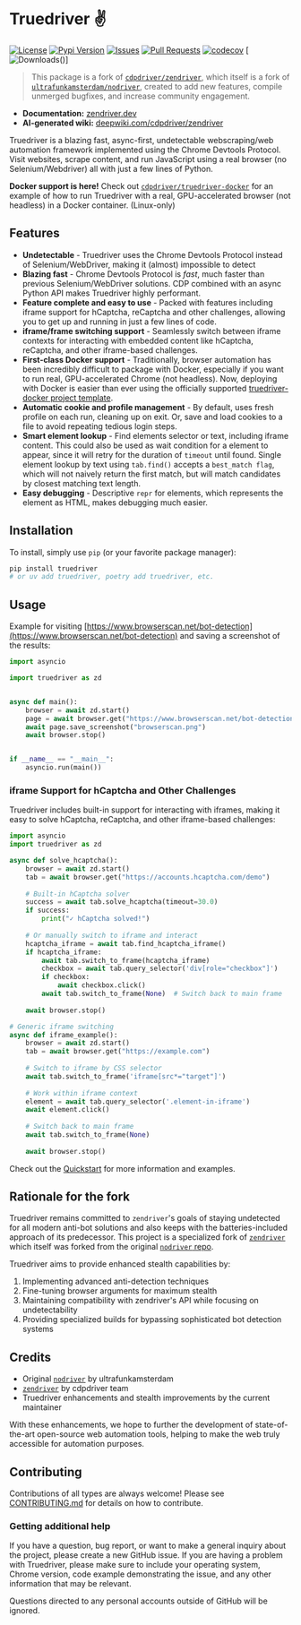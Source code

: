 # Truedriver ✌️

[![License](https://img.shields.io/github/license/sexfrance/truedriver)](LICENSE)
[![Pypi Version](https://img.shields.io/pypi/v/truedriver)](https://pypi.org/project/truedriver/)
[![Issues](https://img.shields.io/github/issues/sexfrance/truedriver)]()
[![Pull Requests](https://img.shields.io/github/issues-pr/sexfrance/truedriver)]()
[![codecov](https://codecov.io/github/sexfrance/truedriver/branch/main/graph/badge.svg?token=F7K641TYFZ)](https://codecov.io/github/sexfrance/truedriver)
[![Downloads](https://img.shields.io/pypi/dm/logmagix?style=for-the-badge&labelColor=black&color=f429ff&logo=IOTA)()]

> This package is a fork of [`cdpdriver/zendriver`](https://github.com/cdpdriver/zendriver/), which itself is a fork of [`ultrafunkamsterdam/nodriver`](https://github.com/ultrafunkamsterdam/nodriver/), created to add new features, compile unmerged bugfixes, and increase community engagement.

- **Documentation:** [zendriver.dev](https://zendriver.dev)
- **AI-generated wiki:** [deepwiki.com/cdpdriver/zendriver](https://deepwiki.com/cdpdriver/zendriver)

Truedriver is a blazing fast, async-first, undetectable webscraping/web automation framework implemented using the Chrome Devtools Protocol. Visit websites, scrape content, and run JavaScript using a real browser (no Selenium/Webdriver) all with just a few lines of Python.

**Docker support is here!** Check out [`cdpdriver/truedriver-docker`](https://github.com/cdpdriver/truedriver-docker) for an example of how to run Truedriver with a real, GPU-accelerated browser (not headless) in a Docker container. (Linux-only)

## Features

- **Undetectable** - Truedriver uses the Chrome Devtools Protocol instead of Selenium/WebDriver, making it (almost) impossible to detect
- **Blazing fast** - Chrome Devtools Protocol is _fast_, much faster than previous Selenium/WebDriver solutions. CDP combined with an async Python API makes Truedriver highly performant.
- **Feature complete and easy to use** - Packed with features including iframe support for hCaptcha, reCaptcha and other challenges, allowing you to get up and running in just a few lines of code.
- **iframe/frame switching support** - Seamlessly switch between iframe contexts for interacting with embedded content like hCaptcha, reCaptcha, and other iframe-based challenges.
- **First-class Docker support** - Traditionally, browser automation has been incredibly difficult to package with Docker, especially if you want to run real, GPU-accelerated Chrome (not headless). Now, deploying with Docker is easier than ever using the officially supported [truedriver-docker project template](https://github.com/cdpdriver/truedriver-docker).
- **Automatic cookie and profile management** - By default, uses fresh profile on each run, cleaning up on exit. Or, save and load cookies to a file to avoid repeating tedious login steps.
- **Smart element lookup** - Find elements selector or text, including iframe content. This could also be used as wait condition for a element to appear, since it will retry for the duration of `timeout` until found. Single element lookup by text using `tab.find()` accepts a `best_match flag`, which will not naively return the first match, but will match candidates by closest matching text length.
- **Easy debugging** - Descriptive `repr` for elements, which represents the element as HTML, makes debugging much easier.

## Installation

To install, simply use `pip` (or your favorite package manager):

```sh
pip install truedriver
# or uv add truedriver, poetry add truedriver, etc.
```

## Usage

Example for visiting [https://www.browserscan.net/bot-detection](https://www.browserscan.net/bot-detection) and saving a screenshot of the results:

```python
import asyncio

import truedriver as zd


async def main():
    browser = await zd.start()
    page = await browser.get("https://www.browserscan.net/bot-detection")
    await page.save_screenshot("browserscan.png")
    await browser.stop()


if __name__ == "__main__":
    asyncio.run(main())
```

### iframe Support for hCaptcha and Other Challenges

Truedriver includes built-in support for interacting with iframes, making it easy to solve hCaptcha, reCaptcha, and other iframe-based challenges:

```python
import asyncio
import truedriver as zd

async def solve_hcaptcha():
    browser = await zd.start()
    tab = await browser.get("https://accounts.hcaptcha.com/demo")
    
    # Built-in hCaptcha solver
    success = await tab.solve_hcaptcha(timeout=30.0)
    if success:
        print("✓ hCaptcha solved!")
    
    # Or manually switch to iframe and interact
    hcaptcha_iframe = await tab.find_hcaptcha_iframe()
    if hcaptcha_iframe:
        await tab.switch_to_frame(hcaptcha_iframe)
        checkbox = await tab.query_selector('div[role="checkbox"]')
        if checkbox:
            await checkbox.click()
        await tab.switch_to_frame(None)  # Switch back to main frame
    
    await browser.stop()

# Generic iframe switching
async def iframe_example():
    browser = await zd.start()
    tab = await browser.get("https://example.com")
    
    # Switch to iframe by CSS selector
    await tab.switch_to_frame('iframe[src*="target"]')
    
    # Work within iframe context
    element = await tab.query_selector('.element-in-iframe')
    await element.click()
    
    # Switch back to main frame
    await tab.switch_to_frame(None)
    
    await browser.stop()
```

Check out the [Quickstart](https://zendriver.dev/quickstart/) for more information and examples.

## Rationale for the fork

Truedriver remains committed to `zendriver`'s goals of staying undetected for all modern anti-bot solutions and also keeps with the batteries-included approach of its predecessor. This project is a specialized fork of [`zendriver`](https://github.com/cdpdriver/zendriver/) which itself was forked from the original [`nodriver` repo](https://github.com/ultrafunkamsterdam/nodriver/).

Truedriver aims to provide enhanced stealth capabilities by:

1. Implementing advanced anti-detection techniques
2. Fine-tuning browser arguments for maximum stealth
3. Maintaining compatibility with zendriver's API while focusing on undetectability
4. Providing specialized builds for bypassing sophisticated bot detection systems

## Credits

- Original [`nodriver`](https://github.com/ultrafunkamsterdam/nodriver/) by ultrafunkamsterdam
- [`zendriver`](https://github.com/cdpdriver/zendriver/) by cdpdriver team
- Truedriver enhancements and stealth improvements by the current maintainer

With these enhancements, we hope to further the development of state-of-the-art open-source web automation tools, helping to make the web truly accessible for automation purposes.

## Contributing

Contributions of all types are always welcome! Please see [CONTRIBUTING.md](https://github.com/cdpdriver/truedriver/blob/main/CONTRIBUTING.md) for details on how to contribute.

### Getting additional help

If you have a question, bug report, or want to make a general inquiry about the project, please create a new GitHub issue. If you are having a problem with Truedriver, please make sure to include your operating system, Chrome version, code example demonstrating the issue, and any other information that may be relevant.

Questions directed to any personal accounts outside of GitHub will be ignored.
